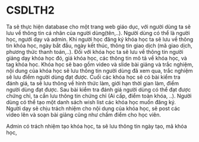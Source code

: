 # CSDLTH2  
  Ta sẽ thực hiện database cho một trang web giáo dục, với người dùng ta sẽ lưu về thông tin cá nhân của người dùng(tên,..). Người dùng có thể là người học, ngưới dạy và admin. Khi người học đăng ký khóa học ta sẽ lưu về thông tin khóa học, ngày bắt đầu, ngày kết thúc, thông tin giao dịch (mã giao dịch, phương thức thanh toán,..). Đối với khóa học ta sẽ lưu về thông tin người giảng dạy khóa học đó, giá khóa học, các thông tin mô tả về khóa học, và tag khóa học. Khóa học sẽ bao gồm video và slide bài giảng và trắc nghiệm, nội dung của khóa học sẽ lưu thông tin người dùng đã xem qua, trắc nghiệm sẽ lưu điểm người dùng đạt được. Cuối các khóa học sẽ có bài kiểm tra đánh giá, ta sẽ lưu thông về hình thức làm, giới hạn thời gian làm, điểm người dùng đạt được. Sau bài kiểm tra đánh giá người dùng có thể đạt được chứng chỉ, ta cần lưu thông tin chứng chỉ (Ai cấp, điểm toàn khóa, ..). Người dùng có thể tạo một danh sách wish list các khóa học muốn đăng ký.  
  Người dạy sẽ chịu trách nhiệm cho nội dung của khóa học, sẽ post các video lên và soạn bài giảng cũng như chấm điểm cho học viên.  

  Admin có trách nhiệm tạo khóa học, ta sẽ lưu thông tin ngày tạo, mã khóa học,
